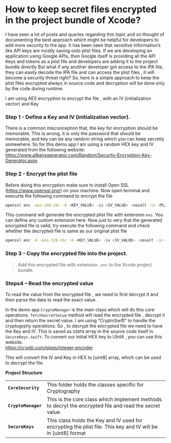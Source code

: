 # How to keep secret  files encrypted in the project bundle of Xcode?

I have seen a lot of posts and queries regarding this topic and so thought of documenting the best approach which might be helpful for developers to add more security to the app.
It has been seen that sensitive information’s like API keys are mostly saving onto plist files.
If we are developing an application using Google APIs, then Google itself is providing all the API Keys and tokens as a plist file and developers are adding it to the project bundle directly
But what if any another developer got access to the IPA file, they can easily decode the IPA file and can access the plist files , it will become a security threat right?
So, here is a simple approach to keep the plist files encrypted always in source code and decryption will be done only by the code during runtime.

I am using AES encryption to encrypt the file , with an IV (initialization vector) and Key

###	Step 1 - Define a Key and IV (initialization vector).  
There is a common misconception that, the key for encryption should be memorable. This is wrong, it is only the password that should be memorable, and key can be any random string which you can keep secretly somewhere. 
So for this demo app I am using a random HEX key and IV generated from the following website:
https://www.allkeysgenerator.com/Random/Security-Encryption-Key-Generator.aspx

###	Step 2 - Encrypt the plist file   
Before doing this encryption make sure to install Open SSL (https://www.openssl.org/) on your machine.
Now open terminal and execurte the following command to encrypt the file 

```sh
openssl enc -aes-128-cbc -K <KEY_VALUE> -iv <IV_VALUE> -nosalt -in <PLIST_FILE>.plist -out <PLIST_FILE>.enc
```
  
This command will generate the encrypted plist file with extension `enc`. You can define any custom extension here.
Now just to very that the generated encrypted file is valid, try execute the following command and check  whether the decrypted file is same as our original plist   file

```sh
openssl enc -d -aes-128-cbc -K <KEY_VALUE> -iv <IV_VALUE> -nosalt -in <PLIST_FILE>.enc -out SecureToken2.plist
```
###	Step 3  - Copy the encrypted file into the project.  
  > Add this encrypted file with extension `.enc` to the Xcode project bundle.

###	Steps4 – Read the encrypted value    
To read the value from the encrypted file , we need to first decrypt it and then parse the data to read the exact value.

						
In the demo app `CryptoManager` is the main class which will do this core operations.
`fetchSecretValue` method will read the encrypted file , decrypt it and then return the secret value.
I am using “CryptoSwift” to handle the cryptogrphy operations.
So , to decrypt the encrypted file we need to have the Key and IV .This is saved as `UINT8` array in the source code itself in `SecureKeys.swift`.
To convert our initial HEX key to UInt8 , you can use this website.   
https://cryptii.com/pipes/integer-encoder

This will convert the IV and Key in HEX to [uint8] array, which can be used to decrypt the file.	 

**Project Structure**

|  |  |
| ------ | ------ |
| **`CoreSecurity`** | This folder holds the classes specific for Cryptography |
| **`CryptoManager`** | This is the core class which implement methods to decryt the encrypted file and read the secret value.  |
| **`SecureKeys`**  | This class holds the Key and IV used for encrypting the plist file. This key and IV will be in [uint8] format |






